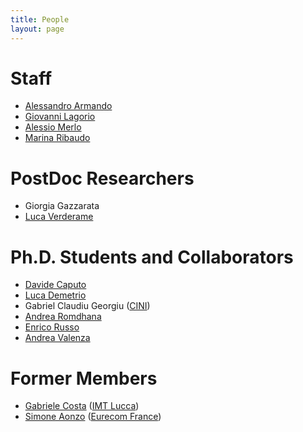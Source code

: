 ```yaml
---
title: People
layout: page
---
```


# Staff

* [Alessandro Armando](alessandro_armando)
* [Giovanni Lagorio](giovanni_lagorio)
* [Alessio Merlo](alessio_merlo)
* [Marina Ribaudo](https://www.dibris.unige.it/ribaudo-marina)

# PostDoc Researchers

* Giorgia Gazzarata
* [Luca Verderame](luca_verderame)

# Ph.D. Students and Collaborators 


* [Davide Caputo](davide_caputo)
* [Luca Demetrio](luca_demetrio)
* Gabriel Claudiu Georgiu ([CINI](https://www.consorzio-cini.it))
* [Andrea Romdhana](andrea_romdhana)
* [Enrico Russo](enrico_russo)
* [Andrea Valenza](andrea_valenza)




# Former Members
* [Gabriele Costa](https://www.imtlucca.it/it/gabriele.costa) ([IMT Lucca](https://www.imtlucca.it))
* [Simone Aonzo](http://www.eurecom.fr/en/people/aonzo-simone) ([Eurecom France](
https://www.eurecom.fr))
